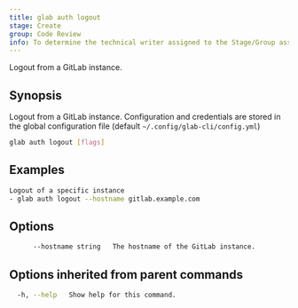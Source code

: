 ```yaml
---
title: glab auth logout
stage: Create
group: Code Review
info: To determine the technical writer assigned to the Stage/Group associated with this page, see https://about.gitlab.com/handbook/product/ux/technical-writing/#assignments
---
```


<!--
This documentation is auto generated by a script.
Please do not edit this file directly. Run `make gen-docs` instead.
-->

Logout from a GitLab instance.

## Synopsis

Logout from a GitLab instance.
Configuration and credentials are stored in the global configuration file (default `~/.config/glab-cli/config.yml`)

```bash twoslash title="Terminal"
glab auth logout [flags]
```

## Examples

```bash twoslash title="Terminal"
Logout of a specific instance
- glab auth logout --hostname gitlab.example.com
```

## Options

```bash twoslash title="Terminal"
      --hostname string   The hostname of the GitLab instance.
```

## Options inherited from parent commands

```bash twoslash title="Terminal"
  -h, --help   Show help for this command.
```
